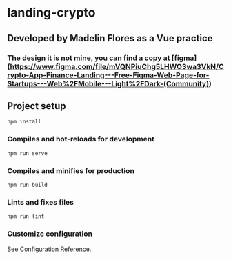 # landing-crypto 
## Developed by Madelin Flores as a Vue practice

### The design it is not mine, you can find a copy at [figma] (https://www.figma.com/file/mVQNPiuChg5LHWO3wa3VkN/Crypto-App-Finance-Landing---Free-Figma-Web-Page-for-Startups---Web%2FMobile---Light%2FDark-(Community))

## Project setup
```
npm install
```

### Compiles and hot-reloads for development
```
npm run serve
```

### Compiles and minifies for production
```
npm run build
```

### Lints and fixes files
```
npm run lint
```

### Customize configuration
See [Configuration Reference](https://cli.vuejs.org/config/).
